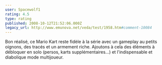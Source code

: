 ```yaml
---
user: Spacewolf1
rating: 4.5
type: rating
published: 2008-10-12T21:52:06.000Z
legacy_url: http://www.emunova.net/veda/test/1958.htm#comment-10084
---
```

Bon réalisé, ce Mario Kart reste fidèle à la série avec un gameplay au petits oignons, des tracés et un armement riche. Ajoutons à cela des éléments à débloquer en solo (persos, karts supplémentaires...) et l'indispensable et diabolique mode multijoueur.